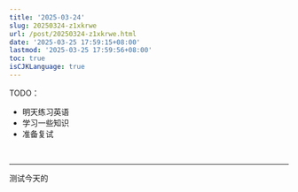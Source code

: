 ```yaml
---
title: '2025-03-24'
slug: 20250324-z1xkrwe
url: /post/20250324-z1xkrwe.html
date: '2025-03-25 17:59:15+08:00'
lastmod: '2025-03-25 17:59:56+08:00'
toc: true
isCJKLanguage: true
---
```






TODO：

* 明天练习英语
* 学习一些知识
* 准备复试

‍

---

测试今天的
